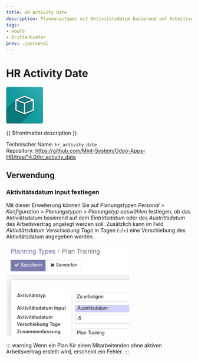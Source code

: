 ```yaml
---
title: HR Activity Date
description: Plannungstypen mit Aktivitätsdatum basierend auf Arbeitsverträgen.
tags:
- HowTo
- Drittanbieter
prev: ./personal
---
```

# HR Activity Date
![icon_oms_box](attachments/icon_oms_box.png)

{{ $frontmatter.description }}

Technischer Name: `hr_activity_date`\
Repository: <https://github.com/Mint-System/Odoo-Apps-HR/tree/14.0/hr_activity_date>

## Verwendung

### Aktivitätsdatum Input festlegen

Mit dieser Erweiterung können Sie auf Planungstypen *Personal > Konfiguration > Planungstypen > Planungstyp auswählen* festlegen, ob das Aktiviätsdatum basierend auf dem *Eintrittsdatum* oder des *Austrittsdatum* des Arbeitsvertrag angelegt werden soll. Zusätzlich kann im Feld *Aktivitätsdatum Verschiebung Tage* in Tagen (-/+) eine Verschiebung des Aktivitätsdatum angegeben werden.

![](attachments/HR%20Activity%20Date.png)

::: warning
Wenn ein Plan für einen Mitarbeitenden ohne aktiven Arbeitsvertrag erstellt wird, erscheint ein Fehler.
:::
